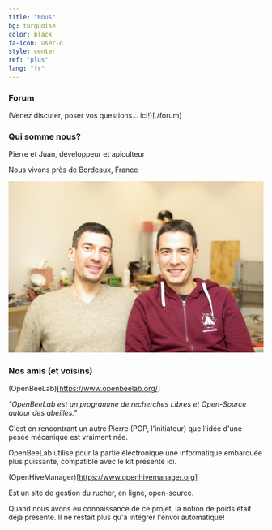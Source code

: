 ```yaml
---
title: "Nous"
bg: turquoise
color: black
fa-icon: user-o
style: center
ref: "plus"
lang: "fr"
---
```

### Forum

(Venez discuter, poser vos questions... ici!)[./forum]

### Qui somme nous?

Pierre et Juan, développeur et apiculteur

Nous vivons près de Bordeaux, France

![IMGP9344](img/IMGP9344.JPG)

### Nos amis (et voisins)

(OpenBeeLab)[https://www.openbeelab.org/]

*"OpenBeeLab est un programme de recherches Libres et Open-Source autour des abeilles."*

C'est en rencontrant un autre Pierre (PGP, l'initiateur) que l'idée d'une pesée mécanique est vraiment née.

OpenBeeLab utilise pour la partie électronique une informatique embarquée plus puissante, compatible avec le kit présenté ici.



(OpenHiveManager)[https://www.openhivemanager.org]

Est un site de gestion du rucher, en ligne, open-source.

Quand nous avons eu connaissance de ce projet, la notion de poids était déjà présente. Il ne restait plus qu'à intégrer l'envoi automatique!
